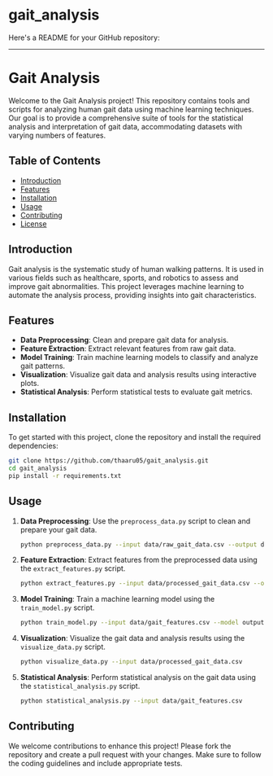 # gait_analysis
Here's a README for your GitHub repository:

---

# Gait Analysis

Welcome to the Gait Analysis project! This repository contains tools and scripts for analyzing human gait data using machine learning techniques. Our goal is to provide a comprehensive suite of tools for the statistical analysis and interpretation of gait data, accommodating datasets with varying numbers of features.

## Table of Contents

- [Introduction](#introduction)
- [Features](#features)
- [Installation](#installation)
- [Usage](#usage)
- [Contributing](#contributing)
- [License](#license)

## Introduction

Gait analysis is the systematic study of human walking patterns. It is used in various fields such as healthcare, sports, and robotics to assess and improve gait abnormalities. This project leverages machine learning to automate the analysis process, providing insights into gait characteristics.

## Features

- **Data Preprocessing**: Clean and prepare gait data for analysis.
- **Feature Extraction**: Extract relevant features from raw gait data.
- **Model Training**: Train machine learning models to classify and analyze gait patterns.
- **Visualization**: Visualize gait data and analysis results using interactive plots.
- **Statistical Analysis**: Perform statistical tests to evaluate gait metrics.

## Installation

To get started with this project, clone the repository and install the required dependencies:

```bash
git clone https://github.com/thaaru05/gait_analysis.git
cd gait_analysis
pip install -r requirements.txt
```

## Usage

1. **Data Preprocessing**: Use the `preprocess_data.py` script to clean and prepare your gait data.
   
   ```bash
   python preprocess_data.py --input data/raw_gait_data.csv --output data/processed_gait_data.csv
   ```

2. **Feature Extraction**: Extract features from the preprocessed data using the `extract_features.py` script.
   
   ```bash
   python extract_features.py --input data/processed_gait_data.csv --output data/gait_features.csv
   ```

3. **Model Training**: Train a machine learning model using the `train_model.py` script.
   
   ```bash
   python train_model.py --input data/gait_features.csv --model output/gait_model.pkl
   ```

4. **Visualization**: Visualize the gait data and analysis results using the `visualize_data.py` script.
   
   ```bash
   python visualize_data.py --input data/processed_gait_data.csv
   ```

5. **Statistical Analysis**: Perform statistical analysis on the gait data using the `statistical_analysis.py` script.
   
   ```bash
   python statistical_analysis.py --input data/gait_features.csv
   ```

## Contributing

We welcome contributions to enhance this project! Please fork the repository and create a pull request with your changes. Make sure to follow the coding guidelines and include appropriate tests.


